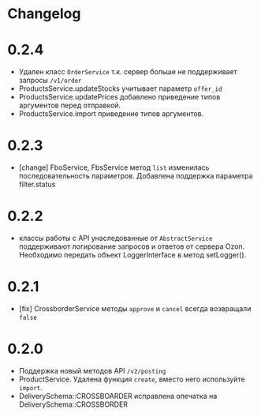 # Changelog

# 0.2.4
- Удален класс `OrderService` т.к. сервер больше не поддерживает запросы `/v1/order`
- ProductsService.updateStocks учитывает параметр `offer_id`
- ProductsService.updatePrices добавлено приведение типов аргументов перед отправкой.
- ProductsService.import приведение типов аргументов.
 

# 0.2.3
- [change] FboService, FbsService метод `list` изменилась последовательность параметров. Добавлена поддержка параметра filter.status 

# 0.2.2
- классы работы с API унаследованные от `AbstractService` поддерживают логирование запросов и ответов от сервера Ozon. 
    Необходимо передать объект LoggerInterface в метод setLogger().

# 0.2.1
- [fix] CrossborderService методы `approve` и `cancel` всегда возвращали `false`

# 0.2.0
- Поддержка новый методов API `/v2/posting`
- ProductService. Удалена функция `create`, вместо него используйте `import`. 
- DeliverySchema::CROSSBOARDER исправлена опечатка на DeliverySchema::CROSSBORDER